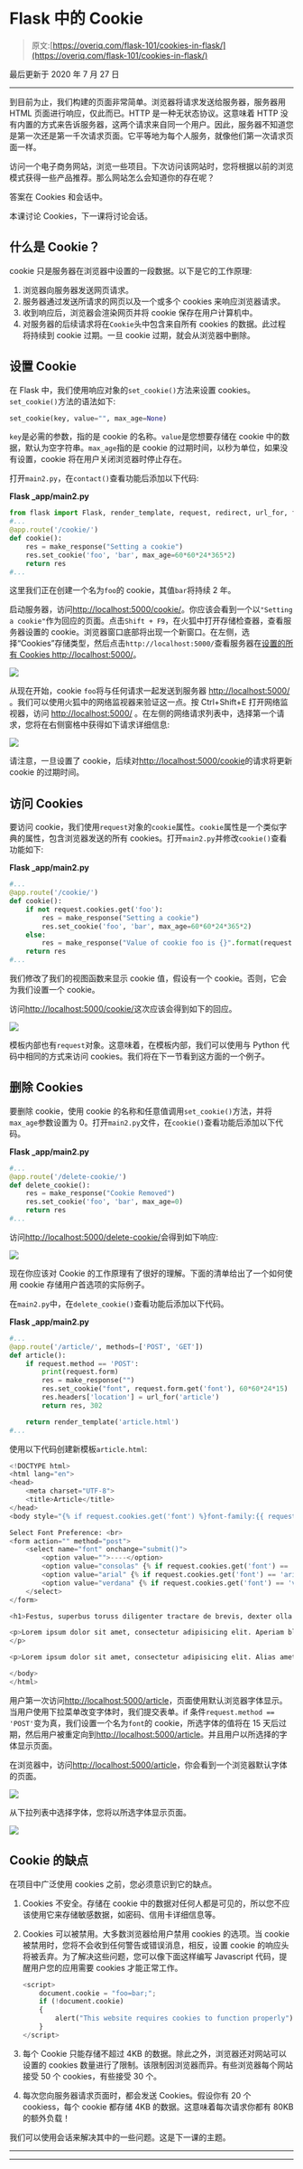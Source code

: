 # Flask 中的 Cookie

> 原文:[https://overiq.com/flask-101/cookies-in-flask/](https://overiq.com/flask-101/cookies-in-flask/)

最后更新于 2020 年 7 月 27 日

* * *

到目前为止，我们构建的页面非常简单。浏览器将请求发送给服务器，服务器用 HTML 页面进行响应，仅此而已。HTTP 是一种无状态协议。这意味着 HTTP 没有内置的方式来告诉服务器，这两个请求来自同一个用户。因此，服务器不知道您是第一次还是第一千次请求页面。它平等地为每个人服务，就像他们第一次请求页面一样。

访问一个电子商务网站，浏览一些项目。下次访问该网站时，您将根据以前的浏览模式获得一些产品推荐。那么网站怎么会知道你的存在呢？

答案在 Cookies 和会话中。

本课讨论 Cookies，下一课将讨论会话。

## 什么是 Cookie？

cookie 只是服务器在浏览器中设置的一段数据。以下是它的工作原理:

1.  浏览器向服务器发送网页请求。
2.  服务器通过发送所请求的网页以及一个或多个 cookies 来响应浏览器请求。
3.  收到响应后，浏览器会渲染网页并将 cookie 保存在用户计算机中。
4.  对服务器的后续请求将在`Cookie`头中包含来自所有 cookies 的数据。此过程将持续到 cookie 过期。一旦 cookie 过期，就会从浏览器中删除。

## 设置 Cookie

在 Flask 中，我们使用响应对象的`set_cookie()`方法来设置 cookies。`set_cookie()`方法的语法如下:

```py
set_cookie(key, value="", max_age=None)

```

`key`是必需的参数，指的是 cookie 的名称。`value`是您想要存储在 cookie 中的数据，默认为空字符串。`max_age`指的是 cookie 的过期时间，以秒为单位，如果没有设置，cookie 将在用户关闭浏览器时停止存在。

打开`main2.py`，在`contact()`查看功能后添加以下代码:

**Flask _app/main2.py**

```py
from flask import Flask, render_template, request, redirect, url_for, flash, make_response
#...
@app.route('/cookie/')
def cookie():
    res = make_response("Setting a cookie")
    res.set_cookie('foo', 'bar', max_age=60*60*24*365*2)
    return res
#...

```

这里我们正在创建一个名为`foo`的 cookie，其值`bar`将持续 2 年。

启动服务器，访问[http://localhost:5000/cookie/](http://localhost:5000/cookie/)。你应该会看到一个以`"Setting a cookie"`作为回应的页面。点击`Shift + F9`，在火狐中打开存储检查器，查看服务器设置的 cookie。浏览器窗口底部将出现一个新窗口。在左侧，选择“Cookies”存储类型，然后点击`http://localhost:5000/`查看服务器在[设置的所有 Cookies http://localhost:5000/](http://localhost:5000/)。

![](img/38b91ff68b8c2d2a65de948c0f94fff9.png)

从现在开始，cookie `foo`将与任何请求一起发送到服务器 [http://localhost:5000/](http://localhost:5000/) 。我们可以使用火狐中的网络监视器来验证这一点。按 Ctrl+Shift+E 打开网络监视器，访问 [http://localhost:5000/](http://localhost:5000/) 。在左侧的网络请求列表中，选择第一个请求，您将在右侧窗格中获得如下请求详细信息:

![](img/7a2473cb4e0a29f42e5a5e9d84634dee.png)

请注意，一旦设置了 cookie，后续对[http://localhost:5000/cookie](http://localhost:5000/cookie)的请求将更新 cookie 的过期时间。

## 访问 Cookies

要访问 cookie，我们使用`request`对象的`cookie`属性。`cookie`属性是一个类似字典的属性，包含浏览器发送的所有 cookies。打开`main2.py`并修改`cookie()`查看功能如下:

**Flask _app/main2.py**

```py
#...
@app.route('/cookie/')
def cookie():
    if not request.cookies.get('foo'):
        res = make_response("Setting a cookie")
        res.set_cookie('foo', 'bar', max_age=60*60*24*365*2)
    else:
        res = make_response("Value of cookie foo is {}".format(request.cookies.get('foo')))
    return res
#...

```

我们修改了我们的视图函数来显示 cookie 值，假设有一个 cookie。否则，它会为我们设置一个 cookie。

访问[http://localhost:5000/cookie/](http://localhost:5000/cookie/)这次应该会得到如下的回应。

![](img/f8fe6c2f7a045687cd3003f7120603c9.png)

模板内部也有`request`对象。这意味着，在模板内部，我们可以使用与 Python 代码中相同的方式来访问 cookies。我们将在下一节看到这方面的一个例子。

## 删除 Cookies

要删除 cookie，使用 cookie 的名称和任意值调用`set_cookie()`方法，并将`max_age`参数设置为 0。打开`main2.py`文件，在`cookie()`查看功能后添加以下代码。

**Flask _app/main2.py**

```py
#...
@app.route('/delete-cookie/')
def delete_cookie():
    res = make_response("Cookie Removed")
    res.set_cookie('foo', 'bar', max_age=0)
    return res
#...

```

访问[http://localhost:5000/delete-cookie/](http://localhost:5000/delete-cookie/)会得到如下响应:

![](img/9eca52ca8408a359f512249e64623abe.png)

现在你应该对 Cookie 的工作原理有了很好的理解。下面的清单给出了一个如何使用 cookie 存储用户首选项的实际例子。

在`main2.py`中，在`delete_cookie()`查看功能后添加以下代码。

**Flask _app/main2.py**

```py
#...
@app.route('/article/', methods=['POST', 'GET'])
def article():
    if request.method == 'POST':
        print(request.form)
        res = make_response("")
        res.set_cookie("font", request.form.get('font'), 60*60*24*15)
        res.headers['location'] = url_for('article')
        return res, 302

    return render_template('article.html')
#...

```

使用以下代码创建新模板`article.html`:

```py
<!DOCTYPE html>
<html lang="en">
<head>
    <meta charset="UTF-8">
    <title>Article</title>
</head>
<body style="{% if request.cookies.get('font') %}font-family:{{ request.cookies.get('font') }}{% endif %}">

Select Font Preference: <br>
<form action="" method="post">
    <select name="font" onchange="submit()">
        <option value="">----</option>
        <option value="consolas" {% if request.cookies.get('font') == 'consolas' %}selected{% endif %}>consolas</option>
        <option value="arial" {% if request.cookies.get('font') == 'arial' %}selected{% endif %}>arial</option>
        <option value="verdana" {% if request.cookies.get('font') == 'verdana' %}selected{% endif %}>verdana</option>
    </select>
</form>

<h1>Festus, superbus toruss diligenter tractare de brevis, dexter olla.</h1>

<p>Lorem ipsum dolor sit amet, consectetur adipisicing elit. Aperiam blanditiis debitis doloribus eos magni minus odit, provident tempora. Expedita fugiat harum in incidunt minus nam nesciunt voluptate. Facilis nesciunt, similique!
</p>

<p>Lorem ipsum dolor sit amet, consectetur adipisicing elit. Alias amet animi aperiam inventore molestiae quos, reiciendis voluptatem. Ab, cum cupiditate fugit illo incidunt ipsa neque quam, qui quidem vel voluptatum.</p>

</body>
</html>

```

用户第一次访问[http://localhost:5000/article](http://localhost:5000/article)，页面使用默认浏览器字体显示。当用户使用下拉菜单改变字体时，我们提交表单。if 条件`request.method == 'POST'`变为真，我们设置一个名为`font`的 cookie，所选字体的值将在 15 天后过期，然后用户被重定向到[http://localhost:5000/article](http://localhost:5000/article)。并且用户以所选择的字体显示页面。

在浏览器中，访问[http://localhost:5000/article](http://localhost:5000/article)，你会看到一个浏览器默认字体的页面。

![](img/2ddbefd62e8077d738844f4ff268bab4.png)

从下拉列表中选择字体，您将以所选字体显示页面。

![](img/3ea7a701070e89f7ac4e79b60594a143.png)

## Cookie 的缺点

在项目中广泛使用 cookies 之前，您必须意识到它的缺点。

1.  Cookies 不安全。存储在 cookie 中的数据对任何人都是可见的，所以您不应该使用它来存储敏感数据，如密码、信用卡详细信息等。

2.  Cookies 可以被禁用。大多数浏览器给用户禁用 cookies 的选项。当 cookie 被禁用时，您将不会收到任何警告或错误消息，相反，设置 cookie 的响应头将被丢弃。为了解决这些问题，您可以像下面这样编写 Javascript 代码，提醒用户您的应用需要 cookies 才能正常工作。

    ```py
    <script>
        document.cookie = "foo=bar;";
        if (!document.cookie) 
        {
            alert("This website requires cookies to function properly");
        }
    </script>

    ```

3.  每个 Cookie 只能存储不超过 4KB 的数据。除此之外，浏览器还对网站可以设置的 cookies 数量进行了限制。该限制因浏览器而异。有些浏览器每个网站接受 50 个 cookies，有些接受 30 个。

4.  每次您向服务器请求页面时，都会发送 Cookies。假设你有 20 个 cookiess，每个 cookie 都存储 4KB 的数据。这意味着每次请求你都有 80KB 的额外负载！

我们可以使用会话来解决其中的一些问题。这是下一课的主题。

* * *

* * *
